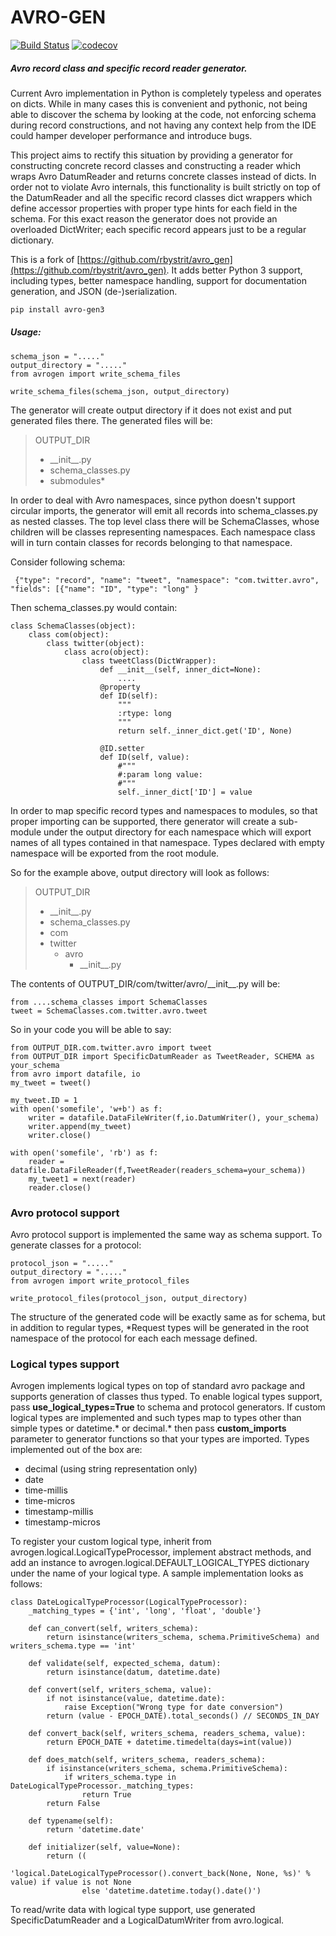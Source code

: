 AVRO-GEN
========

[![Build Status](https://travis-ci.org/rbystrit/avro_gen.svg?branch=master)](https://travis-ci.org/rbystrit/avro_gen)
[![codecov](https://codecov.io/gh/rbystrit/avro_gen/branch/master/graph/badge.svg)](https://codecov.io/gh/rbystrit/avro_gen)
##### Avro record class and specific record reader generator.

Current Avro implementation in Python is completely typeless and operates on dicts. 
While in many cases this is convenient and pythonic, not being able to discover the schema
by looking at the code, not enforcing schema during record constructions, and not having any 
context help from the IDE could hamper developer performance and introduce bugs. 

This project aims to rectify this situation by providing a generator for constructing concrete
record classes and constructing a reader which wraps Avro DatumReader and returns concrete classes
instead of dicts. In order not to violate Avro internals, this functionality is built strictly
on top of the DatumReader and all the specific record classes dict wrappers which define accessor
properties with proper type hints for each field in the schema. For this exact reason the 
generator does not provide an overloaded DictWriter; each specific record appears just to be a 
regular dictionary.

This is a fork of [https://github.com/rbystrit/avro_gen](https://github.com/rbystrit/avro_gen).
It adds better Python 3 support, including types, better namespace handling, support for
documentation generation, and JSON (de-)serialization.

```sh
pip install avro-gen3
```
 
##### Usage:
    schema_json = "....."
    output_directory = "....."
    from avrogen import write_schema_files
    
    write_schema_files(schema_json, output_directory)
    
The generator will create output directory if it does not exist and put generated files there. 
The generated files will be:

>  OUTPUT_DIR
>  + \_\_init\_\_.py   
>  + schema_classes.py 
>  + submodules*
 
In order to deal with Avro namespaces, since python doesn't support circular imports, the generator
 will emit all records into schema_classes.py as nested classes. The top level class there will be
 SchemaClasses, whose children will be classes representing namespaces. Each namespace class will 
 in turn contain classes for records belonging to that namespace. 
 
 Consider following schema:
 
     {"type": "record", "name": "tweet", "namespace": "com.twitter.avro", "fields": [{"name": "ID", "type": "long" }
 
 Then schema_classes.py would contain:
 
    class SchemaClasses(object):
        class com(object):
            class twitter(object):
                class acro(object):
                    class tweetClass(DictWrapper):
                        def __init__(self, inner_dict=None):
                            ....
                        @property
                        def ID(self):
                            """
                            :rtype: long
                            """
                            return self._inner_dict.get('ID', None)
                        
                        @ID.setter
                        def ID(self, value):
                            #"""
                            #:param long value:
                            #"""
                            self._inner_dict['ID'] = value                        
    
 In order to map specific record types and namespaces to modules, so that proper importing can
 be supported, there generator will create a sub-module under the output directory for each namespace
 which will export names of all types contained in that namespace. Types declared with empty 
 namespace will be exported from the root module. 
 
 So for the example above, output directory will look as follows:
 
 >  OUTPUT_DIR
 >  + \_\_init\_\_.py
 >  + schema_classes.py
 >  + com
 >   + twitter
 >     + avro
 >       + \_\_init\_\_.py  

The contents of OUTPUT_DIR/com/twitter/avro/\_\_init\_\_.py will be:
    
    from ....schema_classes import SchemaClasses
    tweet = SchemaClasses.com.twitter.avro.tweet
    
So in your code you will be able to say:
    
    from OUTPUT_DIR.com.twitter.avro import tweet
    from OUTPUT_DIR import SpecificDatumReader as TweetReader, SCHEMA as your_schema
    from avro import datafile, io
    my_tweet = tweet()
    
    my_tweet.ID = 1
    with open('somefile', 'w+b') as f:
        writer = datafile.DataFileWriter(f,io.DatumWriter(), your_schema)
        writer.append(my_tweet)
        writer.close()
    
    with open('somefile', 'rb') as f:
        reader = datafile.DataFileReader(f,TweetReader(readers_schema=your_schema))
        my_tweet1 = next(reader)
        reader.close()
        
       
### Avro protocol support

Avro protocol support is implemented the same way as schema support. To generate classes 
for a protocol:

    protocol_json = "....."
    output_directory = "....."
    from avrogen import write_protocol_files
    
    write_protocol_files(protocol_json, output_directory)
    
The structure of the generated code will be exactly same as for schema, but in addition to
regular types, *Request types will be generated in the root namespace of the protocol for each 
each message defined.

### Logical types support

Avrogen implements logical types on top of standard avro package and supports generation of 
classes thus typed. To enable logical types support, pass **use_logical_types=True** to schema 
and protocol generators. If custom logical types are implemented and such types map to types 
other than simple types or datetime.* or decimal.* then pass **custom_imports** parameter to 
generator functions so that your types are imported. Types implemented out of the box are:

- decimal (using string representation only)
- date
- time-millis
- time-micros
- timestamp-millis
- timestamp-micros

To register your custom logical type, inherit from avrogen.logical.LogicalTypeProcessor, implement
abstract methods, and add an instance to avrogen.logical.DEFAULT_LOGICAL_TYPES dictionary under the 
name of your logical type. A sample implementation looks as follows:

    class DateLogicalTypeProcessor(LogicalTypeProcessor):
        _matching_types = {'int', 'long', 'float', 'double'}
    
        def can_convert(self, writers_schema):
            return isinstance(writers_schema, schema.PrimitiveSchema) and writers_schema.type == 'int'
    
        def validate(self, expected_schema, datum):
            return isinstance(datum, datetime.date)
    
        def convert(self, writers_schema, value):
            if not isinstance(value, datetime.date):
                raise Exception("Wrong type for date conversion")
            return (value - EPOCH_DATE).total_seconds() // SECONDS_IN_DAY
    
        def convert_back(self, writers_schema, readers_schema, value):
            return EPOCH_DATE + datetime.timedelta(days=int(value))
    
        def does_match(self, writers_schema, readers_schema):
            if isinstance(writers_schema, schema.PrimitiveSchema):
                if writers_schema.type in DateLogicalTypeProcessor._matching_types:
                    return True
            return False
    
        def typename(self):
            return 'datetime.date'
    
        def initializer(self, value=None):
            return ((
                        'logical.DateLogicalTypeProcessor().convert_back(None, None, %s)' % value) if value is not None
                    else 'datetime.datetime.today().date()')


To read/write data with logical type support, use generated SpecificDatumReader 
and a LogicalDatumWriter from avro.logical.
 



    
